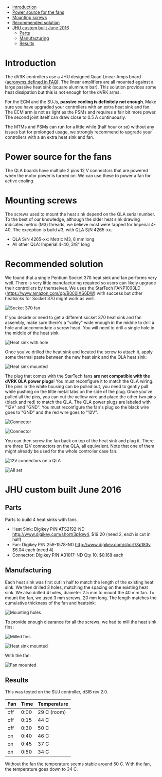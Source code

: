 <!--ts-->
   * [Introduction](#introduction)
   * [Power source for the fans](#power-source-for-the-fans)
   * [Mounting screws](#mounting-screws)
   * [Recommended solution](#recommended-solution)
   * [JHU custom built June 2016](#jhu-custom-built-june-2016)
      * [Parts](#parts)
      * [Manufacturing](#manufacturing)
      * [Results](#results) 
<!-- Added by: anton, at:  -->
<!--te-->

# Introduction

The dVRK controllers use a JHU designed Quad Linear Amps board ([acronyms defined in FAQ](/jhu-dvrk/sawIntuitiveResearchKit/wiki/FAQ)).  The linear amplifiers are all mounted against a large passive heat sink (square aluminum bar).  This solution provides some heat dissipation but this is not enough for the dVRK arms.

For the ECM and the SUJs, **passive cooling is definitely not enough**.  Make sure you have upgraded your controllers with an extra heat sink and fan.  The ECM arm is not as light as the PSMs and requires a fair bit more power.  The second joint itself can draw close to 0.5 A continuously.

The MTMs and PSMs can run for a little while (half hour or so) without any issues but for prolonged usage, we strongly recommend to upgrade your controllers with a an extra heat sink and fan.

# Power source for the fans

The QLA boards have multiple 2 pins 12 V connectors that are powered when the motor power is turned on.  We can use these to power a fan for active cooling.

# Mounting screws

The screws used to mount the heat sink depend on the QLA serial number. To the best of our knowledge, although the older heat sink drawing indicates metric (M3) threads, we believe most were tapped for Imperial 4-40. The exception is build #3, with QLA S/N 4265-xx.
 * QLA S/N 4265-xx: Metric M3, 8 mm long
 * All other QLA: Imperial 4-40, 3/8" long

# Recommended solution

We found that a single Pentium Socket 370 heat sink and fan performs very well.  There is very little manufacturing required so users can likely upgrade their controllers by themselves.   We uses the StarTech FANP1003LD (https://www.amazon.com/dp/B000IXS6DW) with success but other heatsinks for Socket 370 might work as well.

![Socket 370 fan](/jhu-dvrk/sawIntuitiveResearchKit/wiki/assets/qla-heat-sink-socket-370/qla-heat-sink-fan.jpg)

If you decide or need to get a different socket 370 heat sink and fan assembly, make sure there's a "valley" wide enough in the middle to drill a hole and accommodate a screw head.  You will need to drill a single hole in the middle of the heat sink.

![Heat sink with hole](/jhu-dvrk/sawIntuitiveResearchKit/wiki/assets/qla-heat-sink-socket-370/qla-heat-sink-hole.jpg)

Once you've drilled the heat sink and located the screw to attach it, apply some thermal paste between the new heat sink and the QLA heat sink:

![Heat sink mounted](/jhu-dvrk/sawIntuitiveResearchKit/wiki/assets/qla-heat-sink-socket-370/qla-heat-sink-mounted.jpg)

The plug that comes with the StarTech fans **are not compatible with the dVRK QLA power plugs**!  You must reconfigure it to match the QLA wiring.  The pins in the white housing can be pulled out, you need to gently pull while pushing on the little metal tabs on the side of the plug.  Once you've pulled all the pins, you can cut the yellow wire and place the other two pins (black and red) to match the QLA.  The QLA power plugs are labeled with "12V" and "GND".  You must reconfigure the fan's plug so the black wire goes to "GND" and the red wire goes to "12V".

![Connector](/jhu-dvrk/sawIntuitiveResearchKit/wiki/assets/qla-heat-sink-socket-370/qla-heat-sink-connector-a.jpg)

![Connector](/jhu-dvrk/sawIntuitiveResearchKit/wiki/assets/qla-heat-sink-socket-370/qla-heat-sink-connector-b.jpg)

You can then screw the fan back on top of the heat sink and plug it.   There are three 12V connectors on the QLA, all equivalent.  Note that one of them might already be used for the whole controller case fan.

![12V connectors on a QLA](/jhu-dvrk/sawIntuitiveResearchKit/wiki/assets/qla-heat-sink-socket-370/qla-heat-sink-board-power.jpg)

![All set](/jhu-dvrk/sawIntuitiveResearchKit/wiki/assets/qla-heat-sink-socket-370/qla-heat-sink-mounted.jpg)

# JHU custom built June 2016 

## Parts

Parts to build 4 heat sinks with fans,
 * Heat Sink: Digikey P/N ATS2192-ND
   http://www.digikey.com/short/3p1qw4, $19.20 (need 2, each is cut in half)
 * Fan: Digikey P/N 259-1578-ND
   http://www.digikey.com/short/3p183v, $6.04 each (need 4)
 * Connector: Digikey P/N A31017-ND
   Qty 10, $0.168 each

## Manufacturing

Each heat sink was first cut in half to match the length of the existing heat sink.  We then drilled 3 holes, matching the spacing on the existing heat sink.  We also drilled 4 holes, diameter 2.5 mm to mount the 40 mm fan.  To mount the fan, we used 3 mm screws, 20 mm long.  The length matches the cumulative thickness of the fan and heatsink:

![Mounting holes](/jhu-dvrk/sawIntuitiveResearchKit/wiki/assets/qla-heat-sink-2006/qla-heat-sink-01.jpg)

To provide enough clearance for all the screws, we had to mill the heat sink fins:

![Milled fins](/jhu-dvrk/sawIntuitiveResearchKit/wiki/assets/qla-heat-sink-2006/qla-heat-sink-02.jpg)

![Heat sink mounted](/jhu-dvrk/sawIntuitiveResearchKit/wiki/assets/qla-heat-sink-2006/qla-heat-sink-03.jpg)

With the fan:

![Fan mounted](/jhu-dvrk/sawIntuitiveResearchKit/wiki/assets/qla-heat-sink-2006/qla-heat-sink-04.jpg)

## Results

This was tested on the SUJ controller, dSIB rev 2.0.

| Fan | Time | Temperature |
|-----|------|-------------|
| off | 0:00 | 29 C (room) |
| off | 0:15 | 44 C        |
| off | 0:30 | 50 C        |
| on  | 0:40 | 46 C        |
| on  | 0:45 | 37 C        |
| on  | 0:50 | 34 C        |

Without the fan the temperature seems stable around 50 C.  With the fan, the temperature goes down to 34 C.
